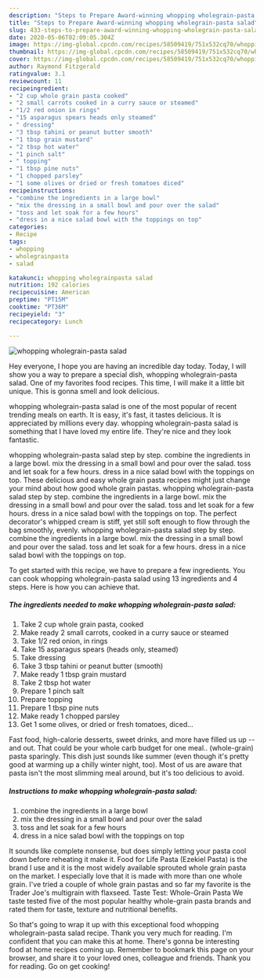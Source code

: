```yaml
---
description: "Steps to Prepare Award-winning whopping wholegrain-pasta salad"
title: "Steps to Prepare Award-winning whopping wholegrain-pasta salad"
slug: 433-steps-to-prepare-award-winning-whopping-wholegrain-pasta-salad
date: 2020-05-06T02:09:05.304Z
image: https://img-global.cpcdn.com/recipes/58509419/751x532cq70/whopping-wholegrain-pasta-salad-recipe-main-photo.jpg
thumbnail: https://img-global.cpcdn.com/recipes/58509419/751x532cq70/whopping-wholegrain-pasta-salad-recipe-main-photo.jpg
cover: https://img-global.cpcdn.com/recipes/58509419/751x532cq70/whopping-wholegrain-pasta-salad-recipe-main-photo.jpg
author: Raymond Fitzgerald
ratingvalue: 3.1
reviewcount: 11
recipeingredient:
- "2 cup whole grain pasta cooked"
- "2 small carrots cooked in a curry sauce or steamed"
- "1/2 red onion in rings"
- "15 asparagus spears heads only steamed"
- " dressing"
- "3 tbsp tahini or peanut butter smooth"
- "1 tbsp grain mustard"
- "2 tbsp hot water"
- "1 pinch salt"
- " topping"
- "1 tbsp pine nuts"
- "1 chopped parsley"
- "1 some olives or dried or fresh tomatoes diced"
recipeinstructions:
- "combine the ingredients in a large bowl"
- "mix the dressing in a small bowl and pour over the salad"
- "toss and let soak for a few hours"
- "dress in a nice salad bowl with the toppings on top"
categories:
- Recipe
tags:
- whopping
- wholegrainpasta
- salad

katakunci: whopping wholegrainpasta salad 
nutrition: 192 calories
recipecuisine: American
preptime: "PT15M"
cooktime: "PT36M"
recipeyield: "3"
recipecategory: Lunch

---
```



![whopping wholegrain-pasta salad](https://img-global.cpcdn.com/recipes/58509419/751x532cq70/whopping-wholegrain-pasta-salad-recipe-main-photo.jpg)

Hey everyone, I hope you are having an incredible day today. Today, I will show you a way to prepare a special dish, whopping wholegrain-pasta salad. One of my favorites food recipes. This time, I will make it a little bit unique. This is gonna smell and look delicious.

whopping wholegrain-pasta salad is one of the most popular of recent trending meals on earth. It is easy, it's fast, it tastes delicious. It is appreciated by millions every day. whopping wholegrain-pasta salad is something that I have loved my entire life. They're nice and they look fantastic.

whopping wholegrain-pasta salad step by step. combine the ingredients in a large bowl. mix the dressing in a small bowl and pour over the salad. toss and let soak for a few hours. dress in a nice salad bowl with the toppings on top. These delicious and easy whole grain pasta recipes might just change your mind about how good whole grain pastas. whopping wholegrain-pasta salad step by step. combine the ingredients in a large bowl. mix the dressing in a small bowl and pour over the salad. toss and let soak for a few hours. dress in a nice salad bowl with the toppings on top. The perfect decorator&#39;s whipped cream is stiff, yet still soft enough to flow through the bag smoothly, evenly. whopping wholegrain-pasta salad step by step. combine the ingredients in a large bowl. mix the dressing in a small bowl and pour over the salad. toss and let soak for a few hours. dress in a nice salad bowl with the toppings on top.


To get started with this recipe, we have to prepare a few ingredients. You can cook whopping wholegrain-pasta salad using 13 ingredients and 4 steps. Here is how you can achieve that.

<!--inarticleads1-->

##### The ingredients needed to make whopping wholegrain-pasta salad:

1. Take 2 cup whole grain pasta, cooked
1. Make ready 2 small carrots, cooked in a curry sauce or steamed
1. Take 1/2 red onion, in rings
1. Take 15 asparagus spears (heads only, steamed)
1. Take  dressing
1. Take 3 tbsp tahini or peanut butter (smooth)
1. Make ready 1 tbsp grain mustard
1. Take 2 tbsp hot water
1. Prepare 1 pinch salt
1. Prepare  topping
1. Prepare 1 tbsp pine nuts
1. Make ready 1 chopped parsley
1. Get 1 some olives, or dried or fresh tomatoes, diced...


Fast food, high-calorie desserts, sweet drinks, and more have filled us up -- and out. That could be your whole carb budget for one meal.. (whole-grain) pasta sparingly. This dish just sounds like summer (even though it&#39;s pretty good at warming up a chilly winter night, too). Most of us are aware that pasta isn&#39;t the most slimming meal around, but it&#39;s too delicious to avoid. 

<!--inarticleads2-->

##### Instructions to make whopping wholegrain-pasta salad:

1. combine the ingredients in a large bowl
1. mix the dressing in a small bowl and pour over the salad
1. toss and let soak for a few hours
1. dress in a nice salad bowl with the toppings on top


It sounds like complete nonsense, but does simply letting your pasta cool down before reheating it make it. Food for Life Pasta (Ezekiel Pasta) is the brand I use and it is the most widely available sprouted whole grain pasta on the market. I especially love that it is made with more than one whole grain. I&#39;ve tried a couple of whole grain pastas and so far my favorite is the Trader Joe&#39;s multigrain with flaxseed. Taste Test: Whole-Grain Pasta We taste tested five of the most popular healthy whole-grain pasta brands and rated them for taste, texture and nutritional benefits. 

So that's going to wrap it up with this exceptional food whopping wholegrain-pasta salad recipe. Thank you very much for reading. I'm confident that you can make this at home. There's gonna be interesting food at home recipes coming up. Remember to bookmark this page on your browser, and share it to your loved ones, colleague and friends. Thank you for reading. Go on get cooking!
